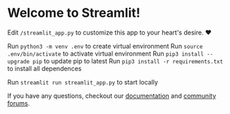# Welcome to Streamlit!

Edit `/streamlit_app.py` to customize this app to your heart's desire. :heart:

Run `python3 -m venv .env` to create virtual environment 
Run `source .env/bin/activate` to activate virtual environment 
Run `pip3 install --upgrade pip` to update pip to latest 
Run `pip3 install -r requirements.txt` to install all dependences

Run `streamlit run streamlit_app.py` to start locally

If you have any questions, checkout our [documentation](https://docs.streamlit.io) and [community
forums](https://discuss.streamlit.io).
